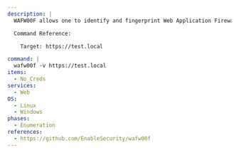 ```yaml
---
description: |
  WAFW00F allows one to identify and fingerprint Web Application Firewall (WAF) products protecting a website. The following command identifies the WAFs protecting a site.

  Command Reference:

    Target: https://test.local

command: |
  wafw00f -v https://test.local
items:
  - No_Creds
services:
  - Web
OS:
  - Linux
  - Windows
phases:
  - Enumeration
references:
  - https://github.com/EnableSecurity/wafw00f
---
```

